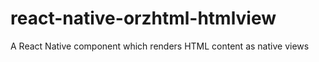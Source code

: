 # react-native-orzhtml-htmlview
A React Native component which renders HTML content as native views
